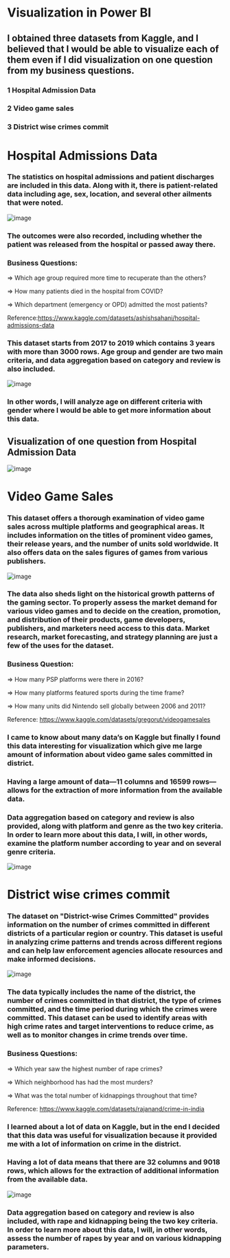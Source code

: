 # Visualization in Power BI

## I obtained three datasets from Kaggle, and I believed that I would be able to visualize each of them even if I did visualization on one question from my business questions.

### 1 Hospital Admission Data
### 2 Video game sales
### 3 District wise crimes commit


# Hospital Admissions Data

### The statistics on hospital admissions and patient discharges are included in this data. Along with it, there is patient-related data including age, sex, location, and several other ailments that were noted.
![image](https://github.com/Simpy97/Visualization/assets/123116251/ffc9c4b1-115a-4cf2-a7d4-ae2445dd85c1)
### The outcomes were also recorded, including whether the patient was released from the hospital or passed away there.

### Business Questions:

 => Which age group required more time to recuperate than the others?  
 
 => How many patients died in the hospital from COVID?
 
 => Which department (emergency or OPD) admitted the most patients?

Reference:https://www.kaggle.com/datasets/ashishsahani/hospital-admissions-data


### This dataset starts from 2017 to 2019 which contains 3 years with more than 3000 rows. Age group and  gender are two main criteria, and data aggregation based on category and review is also included.
![image](https://github.com/Simpy97/Visualization/assets/123116251/c5c9a30b-a611-4e0a-bdd6-d2d82e830e4e)
### In other words, I will analyze age on different criteria with gender where I would be able to get more information about this data.

## Visualization of one question from Hospital Admission Data 

![image](https://github.com/Simpy97/Visualization/assets/123116251/72227a19-2fd3-468a-8f6f-bd176a8dd797)

# Video Game Sales

### This dataset offers a thorough examination of video game sales across multiple platforms and geographical areas. It includes information on the titles of prominent video games, their release years, and the number of units sold worldwide. It also offers data on the sales figures of games from various publishers.

![image](https://github.com/Simpy97/Visualization/assets/123116251/88bcc4ab-13c2-4fdb-842b-714fae9a3a74)

### The data also sheds light on the historical growth patterns of the gaming sector. To properly assess the market demand for various video games and to decide on the creation, promotion, and distribution of their products, game developers, publishers, and marketers need access to this data. Market research, market forecasting, and strategy planning are just a few of the uses for the dataset.

### Business Question: 
=> How many PSP platforms were there in 2016?

=> How many platforms featured sports during the time frame?

=> How many units did Nintendo sell globally between 2006 and 2011?

Reference: https://www.kaggle.com/datasets/gregorut/videogamesales

### I came to know about many data’s on Kaggle but finally I found this data interesting for visualization which give me large amount of information about video game sales committed in district.

### Having a large amount of data—11 columns and 16599 rows—allows for the extraction of more information from the available data.

### Data aggregation based on category and review is also provided, along with platform and genre as the two key criteria. In order to learn more about this data, I will, in other words, examine the platform number according to year and on several genre criteria.

![image](https://github.com/Simpy97/Visualization/assets/123116251/c019162f-7cf9-4fc1-92c3-be6bc12f6093)

# District wise crimes commit

### The dataset on "District-wise Crimes Committed" provides information on the number of crimes committed in different districts of a particular region or country. This dataset is useful in analyzing crime patterns and trends across different regions and can help law enforcement agencies allocate resources and make informed decisions.
![image](https://github.com/Simpy97/Visualization/assets/123116251/7214cd28-c47c-481e-8c56-760d4340ef6a)
### The data typically includes the name of the district, the number of crimes committed in that district, the type of crimes committed, and the time period during which the crimes were committed. This dataset can be used to identify areas with high crime rates and target interventions to reduce crime, as well as to monitor changes in crime trends over time. 

### Business Questions:
=> Which year saw the highest number of rape crimes?

=> Which neighborhood has had the most murders?

=> What was the total number of kidnappings throughout that time?

Reference: https://www.kaggle.com/datasets/rajanand/crime-in-india

### I learned about a lot of data on Kaggle, but in the end I decided that this data was useful for visualization because it provided me with a lot of information on crime in the district.

### Having a lot of data means that there are 32 columns and 9018 rows, which allows for the extraction of additional information from the available data.

![image](https://github.com/Simpy97/Visualization/assets/123116251/d4adf236-3e23-427e-8b4e-377b21294e87)

### Data aggregation based on category and review is also included, with rape and kidnapping being the two key criteria. In order to learn more about this data, I will, in other words, assess the number of rapes by year and on various kidnapping parameters.











                                                     









